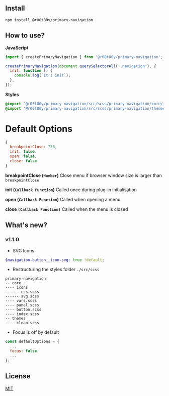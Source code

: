 ## Install
```console
npm install @r00t80y/primary-navigation
```
## How to use?
**JavaScript**
```js
import { createPrimaryNavigation } from '@r00t80y/primary-navigation';

createPrimaryNavigation(document.querySelectorAll('.navigation'), {
  init: function () {
    console.log(`It's init`);
  },
});
```
**Styles**
```scss
@import '@r00t80y/primary-navigation/src/scss/primary-navigation/core/index';
@import '@r00t80y/primary-navigation/src/scss/primary-navigation/themes/clean';
```
# Default Options
```js
{
  breakpointClose: 756,
  init: false,
  open: false,
  close: false
}
```

**breakpointClose (`Number`)**
Close menu if browser window size is larger than `breakpointClose`

**init (`Callback Function`)**
Called once during plug-in initialisation

**open (`Callback Function`)**
Called when opening a menu

**close `(Callback Function)`**
Called when the menu is closed

## What's new?
### v1.1.0
- SVG Icons
```scss
$navigation-button__icon-svg: true !default;
```
- Restructuring the styles folder `./src/scss`
```
primary-navigation
-- core
---- icons
------ css.scss
------ svg.scss
---- vars.scss
---- panel.scss
---- button.scss
---- index.scss
-- themes
---- clean.scss
```
- Focus is off by default
```js
const defaultOptions = {
  ...
  focus: false,
  ...
};
```

## License
[MIT](./LICENSE)
